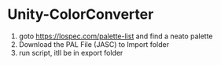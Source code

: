 ﻿# Unity-ColorConverter

1) goto https://lospec.com/palette-list and find a neato palette
2) Download the PAL File (JASC) to Import folder
3) run script, itll be in export folder
